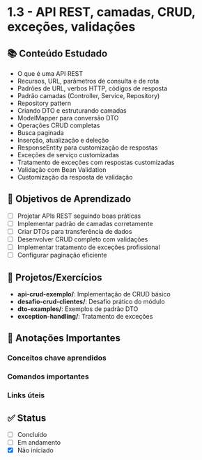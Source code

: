 # 1.3 - API REST, camadas, CRUD, exceções, validações

## 📚 Conteúdo Estudado
- O que é uma API REST
- Recursos, URL, parâmetros de consulta e de rota
- Padrões de URL, verbos HTTP, códigos de resposta
- Padrão camadas (Controller, Service, Repository)
- Repository pattern
- Criando DTO e estruturando camadas
- ModelMapper para conversão DTO
- Operações CRUD completas
- Busca paginada
- Inserção, atualização e deleção
- ResponseEntity para customização de respostas
- Exceções de serviço customizadas
- Tratamento de exceções com respostas customizadas
- Validação com Bean Validation
- Customização da resposta de validação

## 🎯 Objetivos de Aprendizado
- [ ] Projetar APIs REST seguindo boas práticas
- [ ] Implementar padrão de camadas corretamente
- [ ] Criar DTOs para transferência de dados
- [ ] Desenvolver CRUD completo com validações
- [ ] Implementar tratamento de exceções profissional
- [ ] Configurar paginação eficiente

## 🔧 Projetos/Exercícios
- **api-crud-exemplo/**: Implementação de CRUD básico
- **desafio-crud-clientes/**: Desafio prático do módulo
- **dto-examples/**: Exemplos de padrão DTO
- **exception-handling/**: Tratamento de exceções

## 📝 Anotações Importantes
### Conceitos chave aprendidos


### Comandos importantes


### Links úteis



## ✅ Status
- [ ] Concluído
- [ ] Em andamento
- [x] Não iniciado
